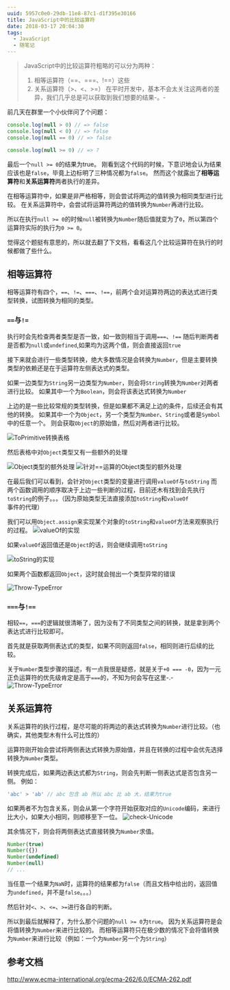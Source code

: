 ```yaml
---
uuid: 5957c0e0-29db-11e8-87c1-d1f395e30166
title: JavaScript中的比较运算符
date: 2018-03-17 20:04:30
tags:
  - JavaScript
  - 随笔记
---
```


> JavaScript中的比较运算符粗略的可以分为两种：
> 1. 相等运算符（==、===、!==）这些
> 2. 关系运算符（>、<、>=）
> 在平时开发中，基本不会太关注这两者的差异，我们几乎总是可以获取到我们想要的结果-。-

<!-- more -->

前几天在群里一个小伙伴问了个问题：
```javascript
console.log(null > 0) // => false
console.log(null < 0) // => false
console.log(null == 0) // => false

console.log(null >= 0) // => ?
```

最后一个`null >= 0`的结果为true。
刚看到这个代码的时候，下意识地会认为结果应该也是`false`，毕竟上边标明了三种情况都为`false`。
然而这个就露出了**相等运算符**和**关系运算符**两者执行的差异。

在相等运算符中，如果是非严格相等，则会尝试将两边的值转换为相同类型进行比较。
在关系运算符中，会尝试将运算符两边的值转换为`Number`再进行比较。

所以在执行`null >= 0`的时候`null`被转换为`Number`随后值就变为了`0`，所以第四个运算符实际的执行为`0 >= 0`。

觉得这个题挺有意思的，所以就去翻了下文档，看看这几个比较运算符在执行的时候都做了些什么。

## 相等运算符

相等运算符有四个，`==`、`!=`、`===`、`!==`，前两个会对运算符两边的表达式进行类型转换，试图转换为相同的类型。

### `==`与`!=`

执行时会先检查两者类型是否一致，如一致则相当于调用`===`、`!==`
随后判断两者是否都为`null`或`undefined`,如果均为这两个值，则会直接返回`true`

接下来就会进行一些类型转换，绝大多数情况是会转换为`Number`，但是主要转换类型的依赖还是在于运算符左侧表达式的类型。

如果一边类型为`String`另一边类型为`Number`，则会将`String`转换为`Number`对两者进行比较。
如果其中一个为`Boolean`，则会将该表达式转换为`Number`

上边的是一些比较常规的类型转换，但是如果都不满足上边的条件，后续还会有其他的转换。
如果其中一个为`Object`，另一个类型为`Number`、`String`或者是`Symbol`中的任意一个。
则会获取`Object`的原始值，然后对两者进行比较。

![ToPrimitive转换表格](/images/comparison-operators/pic-1.png)

然后表格中对`Object`类型又有一些额外的处理

![Object类型的额外处理](/images/comparison-operators/pic-2.png)
![针对==运算的Object类型的额外处理](/images/comparison-operators/pic-3.png)

在最后我们可以看到，会针对`Object`类型的变量进行调用`valueOf`与`toString`
而两个函数调用的顺序取决于上边一些判断的过程，目前还木有找到会先执行`toString`的例子。。。（因为原始类型无法直接添加`toString`和`valueOf`事件的代理）

我们可以用`Object.assign`来实现某个对象的`toString`和`valueOf`方法来观察执行的过程。
![valueOf的实现](/images/comparison-operators/pic-4.png)

如果`valueOf`返回值还是`Object`的话，则会继续调用`toString`

![toString的实现](/images/comparison-operators/pic-5.png)

如果两个函数都返回`Object`，这时就会抛出一个类型异常的错误

![Throw-TypeError](/images/comparison-operators/pic-6.png)

### `===`与`!==`

相较`==`，`===`的逻辑就很清晰了，因为没有了不同类型之间的转换，就是拿到两个表达式进行比较即可。

首先就是获取两侧表达式的类型，如果不同则返回`false`，相同则进行后续的比较。

关于`Number`类型步骤的描述，有一点我很是疑惑，就是关于`+0 === -0`，因为一元正负运算符的优先级肯定是高于`===`的，不知为何会写在这里-.-
![Throw-TypeError](/images/comparison-operators/pic-7.png)

## 关系运算符

关系运算符的执行过程，是尽可能的将两边的表达式转换为`Number`进行比较。（也确实，其他类型木有什么可比性的）

运算符刚开始会尝试将两侧表达式转换为原始值，并且在转换的过程中会优先选择转换为`Number`类型。

转换完成后，如果两边表达式都为`String`，则会先判断一侧表达式是否包含另一侧。
例如：
```javascript
'abc' > 'ab' // abc 包含 ab 所以 abc 比 ab 大，结果为true
```
如果两者不为包含关系，则会从第一个字符开始获取对应的`Unicode`编码，来进行比大小，如果大小相同，则顺移至下一位。
![check-Unicode](/images/comparison-operators/pic-8.png)

其余情况下，则会将两侧表达式直接转换为`Number`求值。
```javascript
Number(true)
Number({})
Number(undefined)
Number(null)
// ...
```
当任意一个结果为`NaN`时，运算符的结果都为`false`（而且文档中给出的，返回值为`undefined`，并不是`false`。。。）

然后针对`<`、`>`、`<=`、`>=`进行各自的判断。

所以到最后就解释了，为什么那个问题的`null >= 0`为`true`。
因为关系运算符是会将值转换为`Number`来进行比较的。
而相等运算符只在极少数的情况下会将值转换为`Number`来进行比较（例如：一个为`Number`另一个为`String`）

## 参考文档

http://www.ecma-international.org/ecma-262/6.0/ECMA-262.pdf
